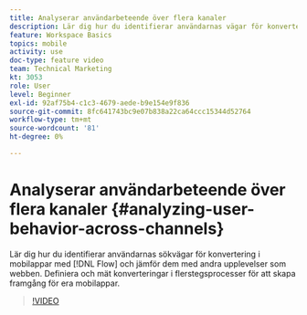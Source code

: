 ```yaml
---
title: Analyserar användarbeteende över flera kanaler
description: Lär dig hur du identifierar användarnas vägar för konvertering i mobilappar med Flow och jämför det med andra upplevelser som webben. Definiera och mät konverteringar i flerstegsprocesser för att skapa framgång för era mobilappar.
feature: Workspace Basics
topics: mobile
activity: use
doc-type: feature video
team: Technical Marketing
kt: 3053
role: User
level: Beginner
exl-id: 92af75b4-c1c3-4679-aede-b9e154e9f836
source-git-commit: 8fc641743bc9e07b838a22ca64ccc15344d52764
workflow-type: tm+mt
source-wordcount: '81'
ht-degree: 0%

---
```


# Analyserar användarbeteende över flera kanaler {#analyzing-user-behavior-across-channels}

Lär dig hur du identifierar användarnas sökvägar för konvertering i mobilappar med [!DNL Flow] och jämför dem med andra upplevelser som webben. Definiera och mät konverteringar i flerstegsprocesser för att skapa framgång för era mobilappar.

>[!VIDEO](https://video.tv.adobe.com/v/27824/?quality=12&learn=on)
